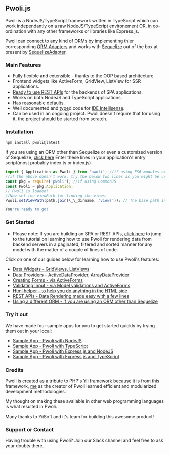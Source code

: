 ## Pwoli.js

Pwoli is a NodeJS/TypeScript framework written in TypeScript which can work independantly on a raw NodeJS/TypeScript environement OR, in co-ordination with any other frameworks or libraries like Express.js.

Pwoli can connect to any kind of ORMs by implementing thier corresponding [ORM Adapters](/pwoli/api-docs/classes/ORMAdapter.html) and works with [Sequelize](https://sequelize.org) out of the box at present by [SequelizeAdapter](/pwoli/api-docs/classes/SequelizeAdapter.html).

### Main Features

-   Fully flexible and extensible - thanks to the OOP based architecture.
-   Frontend widgets like ActiveForm, GridView, ListView for SSR applications.
-   [Ready to use REST APIs](/pwoli/rest-api) for the backends of SPA applications.
-   Works on both NodeJS and TypeScript applications.
-   Has reasonable defaults.
-   Well documented and [type](https://www.typescriptlang.org)d code for [IDE Intellisense](https://en.wikipedia.org/wiki/Intelligent_code_completion).
-   Can be used in an ongoing project. Pwoli doesn't require that for using it, the project should be started from scratch.

### Installation

```markdown
npm install pwoli@latest
```

If you are using an ORM other than Sequelize or even a customized version of Sequelize, [click here](/pwoli/using-another-orm)
Enter these lines in your application's entry script(most probably index.ts or index.js)

```js
import { Application as Pwoli } from 'pwoli'; //if using ES6 modules or "type": "module" is set in your package.json
//if the above doesn't work, try the below two lines as you might be using CommonJS:
const pkg = require('pwoli'); //if using CommonJS
const Pwoli = pkg.Application;
// Pwoli is loaded!
//Now set the viewPath for finding the views:
Pwoli.setViewPath(path.join(\_\_dirname, 'views')); // The base path in which your view files are stored. Only applicable for SSR apps.

You're ready to go!
```

### Get Started

-   Please note: If you are building an SPA or REST APIs, [click here](/pwoli/rest-api) to jump to the tutorial on learning how to use Pwoli for rendering data from backend servers in a paginated, filtered and sorted manner for any model with the matter of a couple of lines of code.

Click on one of our guides below for learning how to use Pwoli's features:

-   [Data Widgets - GridViews, ListViews](/pwoli/output-data-widgets)
-   [Data Providers - ActiveDataProvider, ArrayDataProvider](/pwoli/output-data-providers)
-   [Creating Forms - via ActiveForms](/pwoli/input-forms)
-   [Validating Input - via Model validations and ActiveForms](/pwoli/input-validation)
-   [Html helper - to help you do anything in the HTML side](/pwoli/html-helper)
-   [REST APIs - Data Rendering made easy with a few lines](/pwoli/rest-api)
-   [Using a different ORM - If you are using an ORM other than Sequelize](/pwoli/using-another-orm)

### Try it out

We have made four sample apps for you to get started quickly by trying them out in your local:

-   [Sample App - Pwoli with NodeJS](https://github.com/internetmango/pwoli-node-sample)
-   [Sample App - Pwoli with TypeScript](https://github.com/internetmango/pwoli-nodejs-typescript-sample)
-   [Sample App - Pwoli with Express.js and NodeJS](https://github.com/internetmango/pwoli-express-sample)
-   [Sample App - Pwoli with Express.js and TypeScript](https://github.com/internetmango/pwoli-express-typescript-sample)

### Credits

Pwoli is created as a tribute to PHP's [Yii framework](https://www.yiiframework.com) because it is from this framework, [me](https://github.com/codespede) as the creator of Pwoli learned efficient and modularized development methodologies.

My thought on making these available in other web programming languages is what resulted in Pwoli.

Many thanks to YiiSoft and it's team for building this awesome product!

### Support or Contact

Having trouble with using Pwoli? Join our Slack channel and feel free to ask your doubts there.
